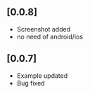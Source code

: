 ## [0.0.8] 

* Screenshot added
* no need of android/ios

## [0.0.7] 

* Example updated
* Bug fixed
